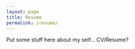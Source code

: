 ```yaml
---
layout: page
title: Resume
permalink: /resume/
---
```


Put some stuff here about my self... CV/Resume?
